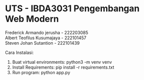 # UTS - IBDA3031 Pengembangan Web Modern

Frederick Armando jerusha - 222203085 <br>
Albert Teofilus Kusumajaya - 222101457 <br>
Steven Johan Sutantion - 222101439 <br>

Cara Instalasi:
1. Buat virtual environments: python3 -m venv venv
2. Install Requirements: pip install -r requirements.txt
3. Run program: python app.py
